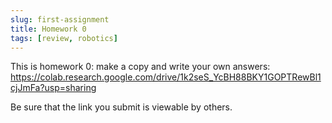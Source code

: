 ```yaml
---
slug: first-assignment
title: Homework 0
tags: [review, robotics]
---
```


This is homework 0: make a copy and write your own answers:
https://colab.research.google.com/drive/1k2seS_YcBH88BKY1GOPTRewBl1cjJmFa?usp=sharing

Be sure that the link you submit is viewable by others.